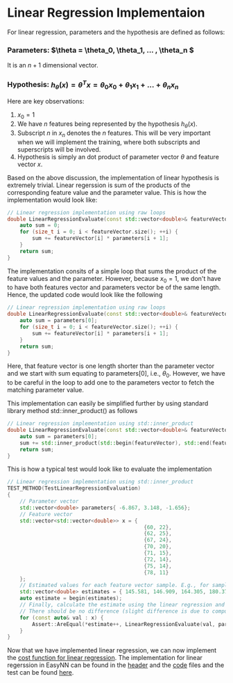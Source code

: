# Linear Regression Implementaion 

For linear regression, parameters and the hypothesis are defined as follows:

### Parameters: $\theta = \theta_0, \theta_1, ... , \theta_n $

It is an $n+1$ dimensional vector.

### Hypothesis: $h_{\theta}(x) = \theta^Tx = \theta_0 x_0 + \theta_1 x_1 + ... + \theta_n x_n$

Here are key observations:

1. $x_0=1$
2. We have $n$ features being represented by the hypothesis $h_{\theta}(x)$.
3. Subscript $n$ in $x_n$ denotes the $n$ features. This will be very important when we will implement the training, where both subscripts and superscripts will be involved.
4. Hypothesis is simply an dot product of parameter vector $\theta$ and feature vector $x$.

Based on the above discussion, the implementation of linear hypothesis is extremely trivial. Linear regerssion is sum of the products of the corresponding feature value and the parameter value. This is how the implementation would look like:

```cpp
// Linear regression implementation using raw loops
double LinearRegressionEvaluate(const std::vector<double>& featureVector, const std::vector<double>& parameters){
    auto sum = 0;
    for (size_t i = 0; i < featureVector.size(); ++i) {
        sum += featureVector[i] * parameters[i + 1];
    }
	return sum;
}
```
The implementation consits of a simple loop that sums the product of the feature values and the parameter. However, because $x_0 = 1$, we don't have to have both features vector and parameters vector be of the same length. Hence, the updated code would look like the following 
```cpp
// Linear regression implementation using raw loops
double LinearRegressionEvaluate(const std::vector<double>& featureVector, const std::vector<double>& parameters){
	auto sum = parameters[0];
    for (size_t i = 0; i < featureVector.size(); ++i) {
        sum += featureVector[i] * parameters[i + 1];
    }
	return sum;
}
```
Here, that feature vector is one length shorter than the parameter vector and we start with sum equating to parameters[0], i.e., $\theta_0$. However, we have to be careful in the loop to add one to the parameters vector to fetch the matching parameter value.

This implementation can easily be simplified further by using standard library method std::inner_product() as follows

```cpp
// Linear regression implementation using std::inner_product
double LinearRegressionEvaluate(const std::vector<double>& featureVector, const std::vector<double>& parameters){
	auto sum = parameters[0];
	sum += std::inner_product(std::begin(featureVector), std::end(featureVector), std::begin(parameters) + 1, 0.0);
	return sum;
}
```

This is how a typical test would look like to evaluate the implementation
```cpp
// Linear regression implementation using std::inner_product
TEST_METHOD(TestLinearRegressionEvaluation)
{
    // Parameter vector
    std::vector<double> parameters{ -6.867, 3.148, -1.656};
    // Feature vector
    std::vector<std::vector<double>> x = { 
                                            {60, 22},
                                            {62, 25},
                                            {67, 24},
                                            {70, 20},
                                            {71, 15},
                                            {72, 14},
                                            {75, 14},
                                            {78, 11}
    };
    // Estimated values for each feature vector sample. E.g., for sample {60, 22}, the esimate is -6.867 + 3.148 * 60 - 1.656 * 22 = 145.581
    std::vector<double> estimates = { 145.581, 146.909, 164.305, 180.373, 191.801, 196.605, 206.049, 220.461};
    auto estimate = begin(estimates);
    // Finally, calculate the estimate using the linear regression and compare is to the measured value (y). 
    // There should be no difference (slight difference is due to computation error).
    for (const auto& val : x) {
        Assert::AreEqual(*estimate++, LinearRegressionEvaluate(val, parameters), 1.0E-5);
    }
}
```
Now that we have implemented linear regression, we can now implement the [cost function for linear regression](./CostFunctionLinearRegression.md).
The implementation for linear regerssion in EasyNN can be found in the [header](https://github.com/azadwasan/neuralnetwork/tree/main/src/EasyNN/LinearRegression.h) and the [code](https://github.com/azadwasan/neuralnetwork/tree/main/src/EasyNN/LinearRegression.cpp) files and the test can be found [here](https://github.com/azadwasan/neuralnetwork/blob/main/src/EasyNNTest/LinearRegressionTest.cpp).